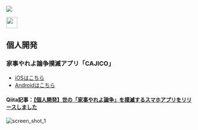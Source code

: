 ![](https://github-profile-summary-cards.vercel.app/api/cards/profile-details?username=katsunoritakahashi&theme=nord_dark)

<a href="https://qiita.com/mogkane916">
  <img height="30" src="https://qiita-badge.apiapi.app/s/mogkane916/contributions.svg" />
</a>

## 個人開発
### 家事やれよ論争撲滅アプリ「CAJICO」
- [iOSはこちら](https://apps.apple.com/jp/app/id6446474225)
- [Androidはこちら](https://play.google.com/store/apps/details?id=com.herokuapp.cajico)
#### Qiita記事：[【個人開発】世の「家事やれよ論争」を撲滅するスマホアプリをリリースしました](https://qiita.com/mogkane916/items/64e3d34e5338638ab1a2) 
![screen_shot_1](https://github.com/katsunoritakahashi/katsunoritakahashi/assets/73891532/71e38cdd-dc7e-45bb-9752-f1900566e919)

